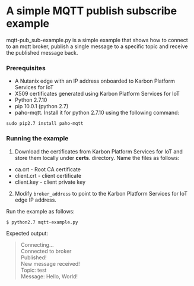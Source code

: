 # A simple MQTT publish subscribe example
mqtt-pub_sub-example.py is a simple example that shows how to
connect to an mqtt broker, publish a single message to a specific topic and
receive the published message back.

### Prerequisites
* A Nutanix edge with an IP address onboarded to Karbon Platform Services for IoT
* X509 certificates generated using Karbon Platform Services for IoT
* Python 2.7.10
* pip 10.0.1 (python 2.7)
* paho-mqtt. Install it for python 2.7.10 using the following command:
```
sudo pip2.7 install paho-mqtt
```

### Running the example
1. Download the certificates from Karbon Platform Services for IoT and store them locally under **certs**.
directory. Name the files as follows:
* ca.crt - Root CA certificate
* client.crt - client certificate
* client.key - client private key

2. Modify `broker_address` to point to the Karbon Platform Services for IoT edge IP address.

Run the example as follows:
```
$ python2.7 mqtt-example.py
```

Expected output:
> Connecting...  
> Connected to broker  
> Published!  
> New message received!  
> Topic:  test  
> Message:  Hello, World!

